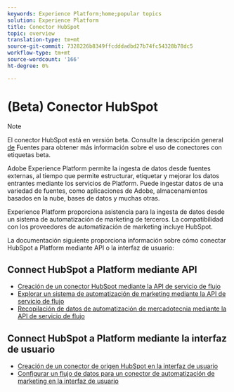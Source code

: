 ```yaml
---
keywords: Experience Platform;home;popular topics
solution: Experience Platform
title: Conector HubSpot
topic: overview
translation-type: tm+mt
source-git-commit: 7328226b8349ffcdddadbd27b74fc54328b78dc5
workflow-type: tm+mt
source-wordcount: '166'
ht-degree: 0%

---
```



# (Beta) Conector HubSpot

>[!NOTE]
>El conector HubSpot está en versión beta. Consulte la descripción general [de](../../home.md#terms-and-conditions) Fuentes para obtener más información sobre el uso de conectores con etiquetas beta.

Adobe Experience Platform permite la ingesta de datos desde fuentes externas, al tiempo que permite estructurar, etiquetar y mejorar los datos entrantes mediante los servicios de Platform. Puede ingestar datos de una variedad de fuentes, como aplicaciones de Adobe, almacenamientos basados en la nube, bases de datos y muchas otras.

Experience Platform proporciona asistencia para la ingesta de datos desde un sistema de automatización de marketing de terceros. La compatibilidad con los proveedores de automatización de marketing incluye HubSpot.

La documentación siguiente proporciona información sobre cómo conectar HubSpot a Platform mediante API o la interfaz de usuario:

## Connect HubSpot a Platform mediante API

- [Creación de un conector HubSpot mediante la API de servicio de flujo](../../tutorials/api/create/marketing-automation/hubspot.md)
- [Explorar un sistema de automatización de marketing mediante la API de servicio de flujo](../../tutorials/api/explore/marketing-automation.md)
- [Recopilación de datos de automatización de mercadotecnia mediante la API de servicio de flujo](../../tutorials/api/collect/marketing-automation.md)

## Connect HubSpot a Platform mediante la interfaz de usuario

- [Creación de un conector de origen HubSpot en la interfaz de usuario](../../tutorials/ui/create/marketing-automation/hubspot.md)
- [Configurar un flujo de datos para un conector de automatización de marketing en la interfaz de usuario](../../tutorials/ui/dataflow/marketing-automation.md)